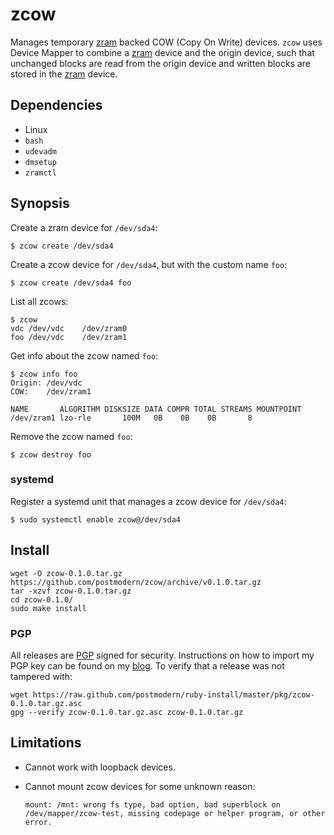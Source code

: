 # zcow

Manages temporary [zram] backed COW (Copy On Write) devices. `zcow` uses
Device Mapper to combine a [zram] device and the origin device, such that
unchanged blocks are read from the origin device and written blocks are stored
in the [zram] device.

## Dependencies

* Linux
* `bash`
* `udevadm`
* `dmsetup`
* `zramctl`

## Synopsis

Create a zram device for `/dev/sda4`:

    $ zcow create /dev/sda4

Create a zcow device for `/dev/sda4`, but with the custom name
`foo`:

    $ zcow create /dev/sda4 foo

List all zcows:

    $ zcow
    vdc	/dev/vdc	/dev/zram0
    foo	/dev/vdc	/dev/zram1

Get info about the zcow named `foo`:

    $ zcow info foo
    Origin:	/dev/vdc
    COW:	/dev/zram1
    
    NAME       ALGORITHM DISKSIZE DATA COMPR TOTAL STREAMS MOUNTPOINT
    /dev/zram1 lzo-rle       100M   0B    0B    0B       8 

Remove the zcow named `foo`:

    $ zcow destroy foo

### systemd

Register a systemd unit that manages a zcow device for `/dev/sda4`:

    $ sudo systemctl enable zcow@/dev/sda4

## Install

    wget -O zcow-0.1.0.tar.gz https://github.com/postmodern/zcow/archive/v0.1.0.tar.gz
    tar -xzvf zcow-0.1.0.tar.gz
    cd zcow-0.1.0/
    sudo make install

### PGP

All releases are [PGP] signed for security. Instructions on how to import my
PGP key can be found on my [blog][1]. To verify that a release was not tampered
with:

    wget https://raw.github.com/postmodern/ruby-install/master/pkg/zcow-0.1.0.tar.gz.asc
    gpg --verify zcow-0.1.0.tar.gz.asc zcow-0.1.0.tar.gz

## Limitations

* Cannot work with loopback devices.
* Cannot mount zcow devices for some unknown reason:

      mount: /mnt: wrong fs type, bad option, bad superblock on /dev/mapper/zcow-test, missing codepage or helper program, or other error.

[zram]: https://www.kernel.org/doc/Documentation/blockdev/zram.txt

[PGP]: http://en.wikipedia.org/wiki/Pretty_Good_Privacy
[1]: http://postmodern.github.com/contact.html#pgp
